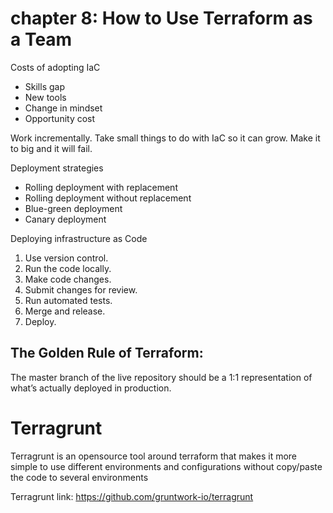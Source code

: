 # chapter 8: How to Use Terraform as a Team

Costs of adopting IaC
- Skills gap
- New tools
- Change in mindset
- Opportunity cost

Work incrementally. Take small things to do with IaC so it can grow. Make it to big and it will fail. 

Deployment strategies
- Rolling deployment with replacement
- Rolling deployment without replacement
- Blue-green deployment
- Canary deployment

Deploying infrastructure as Code
1. Use version control.
2. Run the code locally.
3. Make code changes.
4. Submit changes for review.
5. Run automated tests.
6. Merge and release.
7. Deploy.

## The Golden Rule of Terraform:
The master branch of the live repository should be a 1:1 representation of what’s actually deployed in production.

# Terragrunt

Terragrunt is an opensource tool around terraform that makes it more simple to use different environments and configurations without copy/paste the code to several environments

Terragrunt link:
https://github.com/gruntwork-io/terragrunt